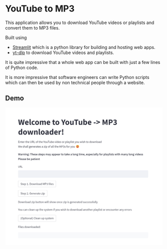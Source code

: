 # YouTube to MP3

This application allows you to download YouTube videos or playlists and convert them to MP3 files. 

Built using 
- [Streamlit](https://streamlit.io/) which is a python library for building and hosting web apps.
- [yt-dlp](https://github.com/yt-dlp/yt-dlp) to download YouTube videos and playlists.

It is quite impressive that a whole web app can be built with just a few lines of Python code.

It is more impressive that software engineers can write Python scripts which can then be used by non technical people through a website. 

## Demo

![Demo](demo.png)
